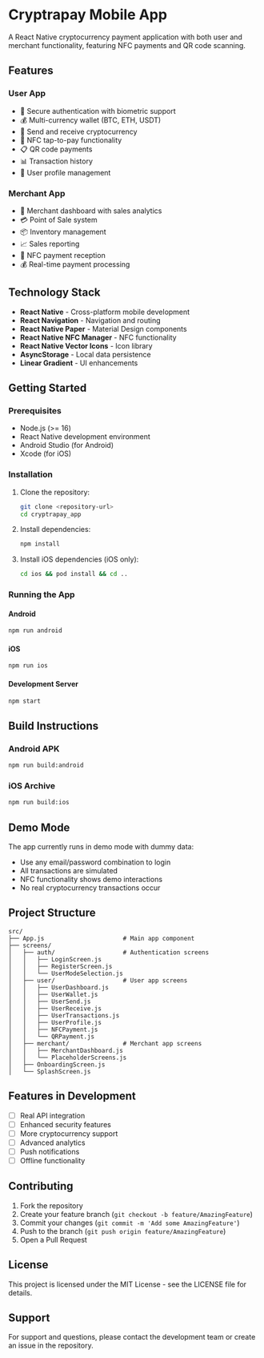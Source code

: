 # Cryptrapay Mobile App

A React Native cryptocurrency payment application with both user and merchant functionality, featuring NFC payments and QR code scanning.

## Features

### User App
- 🔐 Secure authentication with biometric support
- 💰 Multi-currency wallet (BTC, ETH, USDT)
- 💸 Send and receive cryptocurrency
- 📱 NFC tap-to-pay functionality
- 📋 QR code payments
- 📊 Transaction history
- 👤 User profile management

### Merchant App
- 🏪 Merchant dashboard with sales analytics
- 💳 Point of Sale system
- 📦 Inventory management
- 📈 Sales reporting
- 🔄 NFC payment reception
- 💰 Real-time payment processing

## Technology Stack

- **React Native** - Cross-platform mobile development
- **React Navigation** - Navigation and routing
- **React Native Paper** - Material Design components
- **React Native NFC Manager** - NFC functionality
- **React Native Vector Icons** - Icon library
- **AsyncStorage** - Local data persistence
- **Linear Gradient** - UI enhancements

## Getting Started

### Prerequisites

- Node.js (>= 16)
- React Native development environment
- Android Studio (for Android)
- Xcode (for iOS)

### Installation

1. Clone the repository:
   ```bash
   git clone <repository-url>
   cd cryptrapay_app
   ```

2. Install dependencies:
   ```bash
   npm install
   ```

3. Install iOS dependencies (iOS only):
   ```bash
   cd ios && pod install && cd ..
   ```

### Running the App

#### Android
```bash
npm run android
```

#### iOS
```bash
npm run ios
```

#### Development Server
```bash
npm start
```

## Build Instructions

### Android APK
```bash
npm run build:android
```

### iOS Archive
```bash
npm run build:ios
```

## Demo Mode

The app currently runs in demo mode with dummy data:
- Use any email/password combination to login
- All transactions are simulated
- NFC functionality shows demo interactions
- No real cryptocurrency transactions occur

## Project Structure

```
src/
├── App.js                      # Main app component
├── screens/
│   ├── auth/                   # Authentication screens
│   │   ├── LoginScreen.js
│   │   ├── RegisterScreen.js
│   │   └── UserModeSelection.js
│   ├── user/                   # User app screens
│   │   ├── UserDashboard.js
│   │   ├── UserWallet.js
│   │   ├── UserSend.js
│   │   ├── UserReceive.js
│   │   ├── UserTransactions.js
│   │   ├── UserProfile.js
│   │   ├── NFCPayment.js
│   │   └── QRPayment.js
│   ├── merchant/               # Merchant app screens
│   │   ├── MerchantDashboard.js
│   │   └── PlaceholderScreens.js
│   ├── OnboardingScreen.js
│   └── SplashScreen.js
```

## Features in Development

- [ ] Real API integration
- [ ] Enhanced security features
- [ ] More cryptocurrency support
- [ ] Advanced analytics
- [ ] Push notifications
- [ ] Offline functionality

## Contributing

1. Fork the repository
2. Create your feature branch (`git checkout -b feature/AmazingFeature`)
3. Commit your changes (`git commit -m 'Add some AmazingFeature'`)
4. Push to the branch (`git push origin feature/AmazingFeature`)
5. Open a Pull Request

## License

This project is licensed under the MIT License - see the LICENSE file for details.

## Support

For support and questions, please contact the development team or create an issue in the repository.